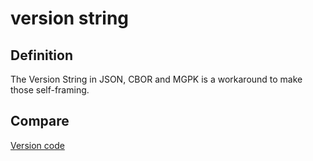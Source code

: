# version string
## Definition
The Version String in JSON, CBOR and MGPK is a workaround to make those self-framing.

## Compare
[Version code](version-code)